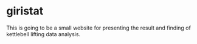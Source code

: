 # giristat

This is going to be a small website for presenting the result and finding of kettlebell lifting data analysis.

